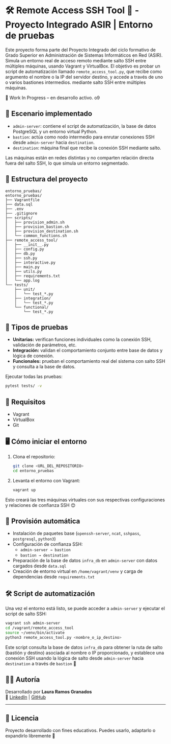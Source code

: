 # 🛠️ Remote Access SSH Tool 🦘 - Proyecto Integrado ASIR | Entorno de pruebas

Este proyecto forma parte del Proyecto Integrado del ciclo formativo de Grado Superior en Administración de Sistemas Informáticos en Red (ASIR). Simula un entorno real de acceso remoto mediante salto SSH entre múltiples máquinas, usando Vagrant y VirtualBox. El objetivo es probar un script de automatización llamado `remote_access_tool.py`, que recibe como argumento el nombre o la IP del servidor destino, y accede a través de uno o varios bastiones intermedios. mediante salto SSH entre múltiples máquinas.

 🚧 Work In Progress – en desarrollo activo.
o9
## 🔧 Escenario implementado

- `admin-server`: contiene el script de automatización, la base de datos PostgreSQL y un entorno virtual Python.
- `bastion`: actúa como nodo intermedio para enrutar conexiones SSH desde `admin-server` hacia `destination`.
- `destination`: máquina final que recibe la conexión SSH mediante salto.

Las máquinas están en redes distintas y no comparten relación directa fuera del salto SSH, lo que simula un entorno segmentado.

## 📁 Estructura del proyecto

```
entorno_pruebas/
entorno_pruebas/
├── Vagrantfile
├── data.sql
├── .env
├── .gitignore
├── scripts/
│   ├── provision_admin.sh
│   ├── provision_bastion.sh
│   ├── provision_destination.sh
│   └── common_functions.sh
├── remote_access_tool/
│   ├── __init__.py
│   ├── config.py
│   ├── db.py
│   ├── ssh.py
│   ├── interactive.py
│   ├── main.py
│   ├── utils.py
│   ├── requirements.txt
│   └── app.log
└── tests/
    ├── unit/
    │   └── test_*.py
    ├── integration/
    │   └── test_*.py
    └── functional/
        └── test_*.py
```
## 🧪 Tipos de pruebas

- **Unitarias:** verifican funciones individuales como la conexión SSH, validación de parámetros, etc.
- **Integración:** validan el comportamiento conjunto entre base de datos y lógica de conexión.
- **Funcionales:** prueban el comportamiento real del sistema con salto SSH y consulta a la base de datos.

Ejecutar todas las pruebas:

```bash
pytest tests/ -v

```


## 🚀 Requisitos

- Vagrant
- VirtualBox
- Git

## 🖥️ Cómo iniciar el entorno

1. Clona el repositorio:
   ```bash
   git clone <URL_DEL_REPOSITORIO>
   cd entorno_pruebas
   ```

2. Levanta el entorno con Vagrant:
   ```bash
   vagrant up
   ```

Esto creará las tres máquinas virtuales con sus respectivas configuraciones y relaciones de confianza SSH 😊

## 🧰 Provisión automática

- Instalación de paquetes base (`openssh-server`, `ncat`, `sshpass`, `postgresql`, `python3`)
- Configuración de confianza SSH:
  - `admin-server → bastion`
  - `bastion → destination`
- Preparación de la base de datos `infra_db` en `admin-server` con datos cargados desde `data.sql`
- Creación de entorno virtual en `/home/vagrant/venv` y carga de dependencias desde `requirements.txt`

## 🛠️ Script de automatización

Una vez el entorno está listo, se puede acceder a `admin-server` y ejecutar el script de salto SSH:

```bash
vagrant ssh admin-server
cd /vagrant/remote_access_tool
source ~/venv/bin/activate
python3 remote_access_tool.py <nombre_o_ip_destino>
```

Este script consulta la base de datos `infra_db` para obtener la ruta de salto (bastión y destino) asociada al nombre o IP proporcionado, y establece una conexión SSH usando la lógica de salto desde `admin-server` hacia `destination` a través de `bastion` 🦘


## 👩‍💻 Autoría

Desarrollado por **Laura Ramos Granados**  
📧 [LinkedIn](https://www.linkedin.com/in/emele-ramos-granados/) |  [GitHub](https://github.com/ramossinflores)

---

## 📄 Licencia

Proyecto desarrollado con fines educativos. Puedes usarlo, adaptarlo o expandirlo libremente 💛